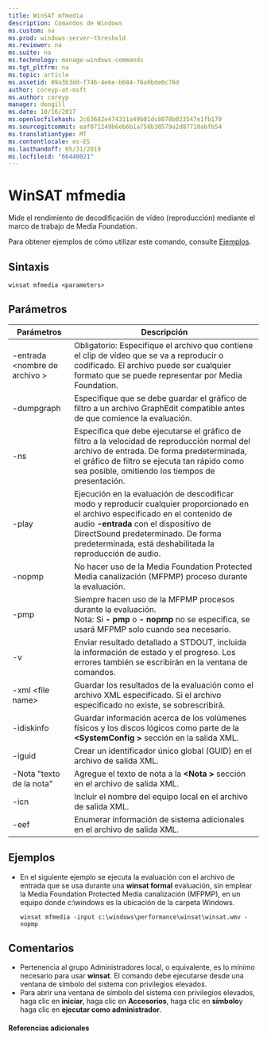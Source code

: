 ```yaml
---
title: WinSAT mfmedia
description: Comandos de Windows
ms.custom: na
ms.prod: windows-server-threshold
ms.reviewer: na
ms.suite: na
ms.technology: manage-windows-commands
ms.tgt_pltfrm: na
ms.topic: article
ms.assetid: 09a3b3dd-f746-4e6e-b684-76a9bde0c78d
author: coreyp-at-msft
ms.author: coreyp
manager: dongill
ms.date: 10/16/2017
ms.openlocfilehash: 2c63682e474311a49b01dc8078b023547e1fb170
ms.sourcegitcommit: eaf071249b6eb6b1a758b38579a2d87710abfb54
ms.translationtype: MT
ms.contentlocale: es-ES
ms.lasthandoff: 05/31/2019
ms.locfileid: "66440021"
---
```

# <a name="winsat-mfmedia"></a>WinSAT mfmedia



Mide el rendimiento de decodificación de vídeo (reproducción) mediante el marco de trabajo de Media Foundation.

Para obtener ejemplos de cómo utilizar este comando, consulte [Ejemplos](#BKMK_examples).

## <a name="syntax"></a>Sintaxis

```
winsat mfmedia <parameters>
```

## <a name="parameters"></a>Parámetros

|Parámetros|Descripción|
|----------|-----------|
|-entrada \<nombre de archivo >|Obligatorio: Especifique el archivo que contiene el clip de vídeo que se va a reproducir o codificado. El archivo puede ser cualquier formato que se puede representar por Media Foundation.|
|-dumpgraph|Especifique que se debe guardar el gráfico de filtro a un archivo GraphEdit compatible antes de que comience la evaluación.|
|-ns|Especifica que debe ejecutarse el gráfico de filtro a la velocidad de reproducción normal del archivo de entrada. De forma predeterminada, el gráfico de filtro se ejecuta tan rápido como sea posible, omitiendo los tiempos de presentación.|
|-play|Ejecución en la evaluación de descodificar modo y reproducir cualquier proporcionado en el archivo especificado en el contenido de audio **-entrada** con el dispositivo de DirectSound predeterminado. De forma predeterminada, está deshabilitada la reproducción de audio.|
|-nopmp|No hacer uso de la Media Foundation Protected Media canalización (MFPMP) proceso durante la evaluación.|
|-pmp|Siempre hacen uso de la MFPMP procesos durante la evaluación.</br>Nota: Si **- pmp** o **- nopmp** no se especifica, se usará MFPMP solo cuando sea necesario.|
|-v|Enviar resultado detallado a STDOUT, incluida la información de estado y el progreso. Los errores también se escribirán en la ventana de comandos.|
|-xml \<file name>|Guardar los resultados de la evaluación como el archivo XML especificado. Si el archivo especificado no existe, se sobrescribirá.|
|-idiskinfo|Guardar información acerca de los volúmenes físicos y los discos lógicos como parte de la  **\<SystemConfig >** sección en la salida XML.|
|-iguid|Crear un identificador único global (GUID) en el archivo de salida XML.|
|-Nota "texto de la nota"|Agregue el texto de nota a la  **\<Nota >** sección en el archivo de salida XML.|
|-icn|Incluir el nombre del equipo local en el archivo de salida XML.|
|-eef|Enumerar información de sistema adicionales en el archivo de salida XML.|

## <a name="BKMK_examples"></a>Ejemplos

- En el siguiente ejemplo se ejecuta la evaluación con el archivo de entrada que se usa durante una **winsat formal** evaluación, sin emplear la Media Foundation Protected Media canalización (MFPMP), en un equipo donde c:\windows es la ubicación de la carpeta Windows.  
  ```
  winsat mfmedia -input c:\windows\performance\winsat\winsat.wmv -nopmp
  ```

## <a name="remarks"></a>Comentarios

-   Pertenencia al grupo Administradores local, o equivalente, es lo mínimo necesario para usar **winsat**. El comando debe ejecutarse desde una ventana de símbolo del sistema con privilegios elevados.
-   Para abrir una ventana de símbolo del sistema con privilegios elevados, haga clic en **iniciar**, haga clic en **Accesorios**, haga clic en **símbolo**y haga clic en **ejecutar como administrador**.

#### <a name="additional-references"></a>Referencias adicionales

